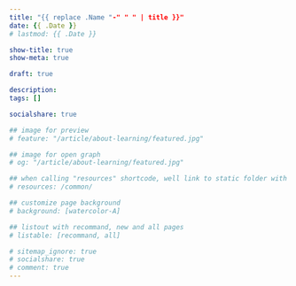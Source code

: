```yaml
---
title: "{{ replace .Name "-" " " | title }}"
date: {{ .Date }}
# lastmod: {{ .Date }}

show-title: true
show-meta: true

draft: true

description:
tags: []

socialshare: true

## image for preview
# feature: "/article/about-learning/featured.jpg"

## image for open graph
# og: "/article/about-learning/featured.jpg"

## when calling "resources" shortcode, well link to static folder with this path 
# resources: /common/

## customize page background
# background: [watercolor-A] 

## listout with recommand, new and all pages
# listable: [recommand, all]

# sitemap_ignore: true
# socialshare: true
# comment: true
---
```


<!--more-->

<!-- &nbsp; -->

<!-- [text]({ ref "relpath" })。 -->